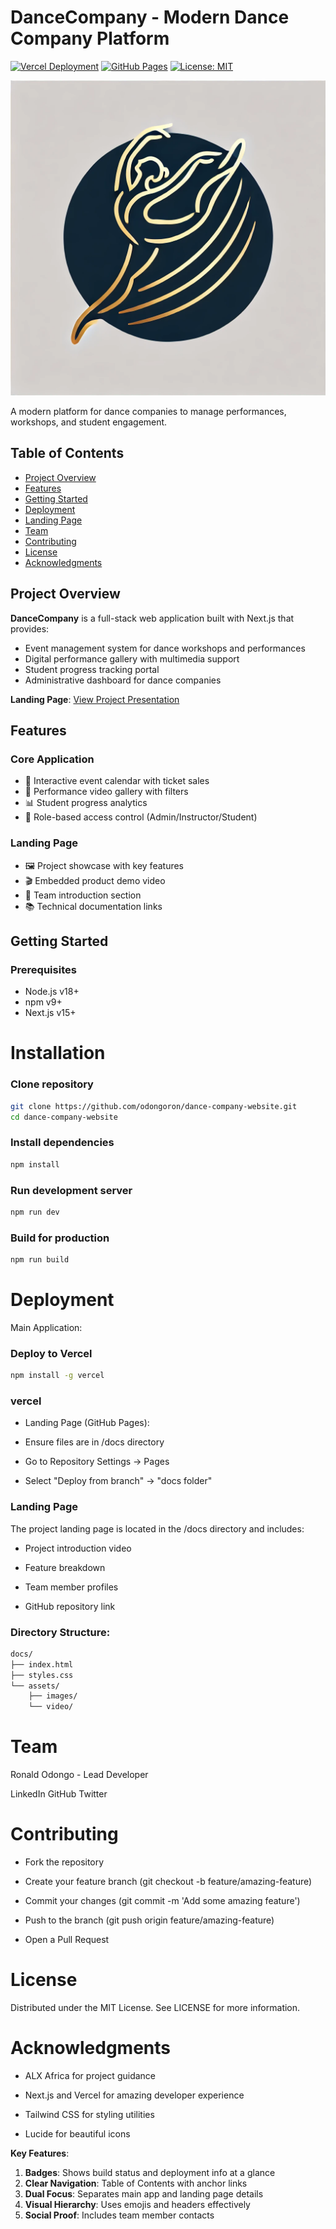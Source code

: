 # DanceCompany - Modern Dance Company Platform

[![Vercel Deployment](https://img.shields.io/badge/Deployment-Vercel-black?logo=vercel)](https://d-co.vercel.app/)
[![GitHub Pages](https://img.shields.io/badge/Landing%20Page-GitHub%20Pages-blue?logo=github)](https://odongoron.github.io/dance_company_website/)
[![License: MIT](https://img.shields.io/badge/License-MIT-yellow.svg)](https://opensource.org/licenses/MIT)

![DanceCompany Banner](./docs/assets/banner.webp)

A modern platform for dance companies to manage performances, workshops, and student engagement.

## Table of Contents
- [Project Overview](#project-overview)
- [Features](#features)
- [Getting Started](#getting-started)
- [Deployment](#deployment)
- [Landing Page](#landing-page)
- [Team](#team)
- [Contributing](#contributing)
- [License](#license)
- [Acknowledgments](#acknowledgments)

## Project Overview

**DanceCompany** is a full-stack web application built with Next.js that provides:
- Event management system for dance workshops and performances
- Digital performance gallery with multimedia support
- Student progress tracking portal
- Administrative dashboard for dance companies

**Landing Page**: [View Project Presentation](https://odongoron.github.io/dance-company-website)

## Features

### Core Application
- 📅 Interactive event calendar with ticket sales
- 🎥 Performance video gallery with filters
- 📊 Student progress analytics
- 🔐 Role-based access control (Admin/Instructor/Student)

### Landing Page
- 🖼️ Project showcase with key features
- 🎬 Embedded product demo video
- 👥 Team introduction section
- 📚 Technical documentation links

## Getting Started

### Prerequisites
- Node.js v18+
- npm v9+
- Next.js v15+

# Installation

### Clone repository
```bash
git clone https://github.com/odongoron/dance-company-website.git
cd dance-company-website
```
### Install dependencies
```bash
npm install
```
### Run development server
```bash
npm run dev
```
### Build for production
```bash
npm run build
```
# Deployment
Main Application:

### Deploy to Vercel
```bash
npm install -g vercel
```

### vercel
- Landing Page (GitHub Pages):

- Ensure files are in /docs directory

- Go to Repository Settings → Pages

- Select "Deploy from branch" → "docs folder"

### Landing Page
The project landing page is located in the /docs directory and includes:

- Project introduction video

- Feature breakdown

- Team member profiles

- GitHub repository link

### Directory Structure:

```bash
docs/
├── index.html
├── styles.css
└── assets/
    ├── images/
    └── video/

```
# Team

Ronald Odongo - Lead Developer

LinkedIn
GitHub
Twitter


# Contributing

- Fork the repository

- Create your feature branch (git checkout -b feature/amazing-feature)

- Commit your changes (git commit -m 'Add some amazing feature')

- Push to the branch (git push origin feature/amazing-feature)

- Open a Pull Request


# License
Distributed under the MIT License. See LICENSE for more information.

# Acknowledgments

- ALX Africa for project guidance

- Next.js and Vercel for amazing developer experience

- Tailwind CSS for styling utilities

- Lucide for beautiful icons

**Key Features**:
1. **Badges**: Shows build status and deployment info at a glance
2. **Clear Navigation**: Table of Contents with anchor links
3. **Dual Focus**: Separates main app and landing page details
4. **Visual Hierarchy**: Uses emojis and headers effectively
5. **Social Proof**: Includes team member contacts
